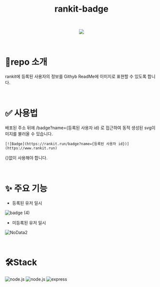 <h1 align="center"> rankit-badge </h1>
<br>
<p align="center">
  <img src="https://github.com/user-attachments/assets/54ecfcb6-1f6a-4cda-bf14-9ee4c708be67">
</p>

<br>

# 📝repo 소개
rankit에 등록된 사용자의 정보를 Githyb ReadMe에 이미지로 표현할 수 있도록 합니다.

<br>

# ✅ 사용법
배포된 주소 뒤에 /badge?name={등록된 사용자 id} 로 접근하여 동적 생성된 svg이미지를 불러올 수 있습니다.

```
[![Badge](https://rankit.run/badge?name={등록된 사용자 id})](https://www.rankit.run)
```

{}없이 사용해야 합니다.

<br>

# ✨ 주요 기능

 - 등록된 유저 일시
   
![badge (4)](https://github.com/user-attachments/assets/1ccc17d3-f732-4c96-af2b-d4dd2b14cb00)

 - 미등록된 유저 일시
   
![NoData2](https://github.com/user-attachments/assets/2d6251dd-44ba-443a-b7c9-ec751b740785)

<br>

# 🛠️Stack
![node.js](https://img.shields.io/badge/JavaScript-F7DF1E?style=for-the-badge&logo=JavaScript&logoColor=white)
![node.js](https://img.shields.io/badge/Node.js-43853D?style=for-the-badge&logo=node.js&logoColor=white)
![express](https://img.shields.io/badge/Express.js-404D59?style=for-the-badge)
